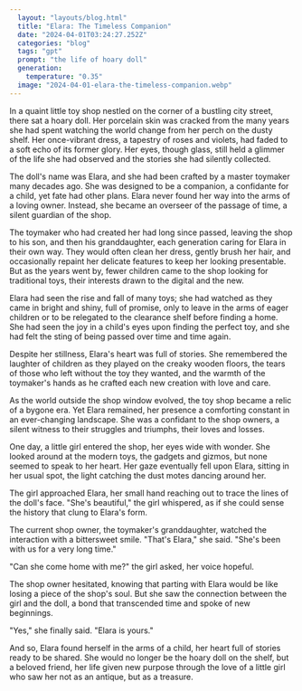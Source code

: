```yaml
---
  layout: "layouts/blog.html"
  title: "Elara: The Timeless Companion"
  date: "2024-04-01T03:24:27.252Z"
  categories: "blog"
  tags: "gpt"
  prompt: "the life of hoary doll"
  generation: 
    temperature: "0.35"
  image: "2024-04-01-elara-the-timeless-companion.webp"
---
```

In a quaint little toy shop nestled on the corner of a bustling city street, there sat a hoary doll. Her porcelain skin was cracked from the many years she had spent watching the world change from her perch on the dusty shelf. Her once-vibrant dress, a tapestry of roses and violets, had faded to a soft echo of its former glory. Her eyes, though glass, still held a glimmer of the life she had observed and the stories she had silently collected.

The doll's name was Elara, and she had been crafted by a master toymaker many decades ago. She was designed to be a companion, a confidante for a child, yet fate had other plans. Elara never found her way into the arms of a loving owner. Instead, she became an overseer of the passage of time, a silent guardian of the shop.

The toymaker who had created her had long since passed, leaving the shop to his son, and then his granddaughter, each generation caring for Elara in their own way. They would often clean her dress, gently brush her hair, and occasionally repaint her delicate features to keep her looking presentable. But as the years went by, fewer children came to the shop looking for traditional toys, their interests drawn to the digital and the new.

Elara had seen the rise and fall of many toys; she had watched as they came in bright and shiny, full of promise, only to leave in the arms of eager children or to be relegated to the clearance shelf before finding a home. She had seen the joy in a child's eyes upon finding the perfect toy, and she had felt the sting of being passed over time and time again.

Despite her stillness, Elara's heart was full of stories. She remembered the laughter of children as they played on the creaky wooden floors, the tears of those who left without the toy they wanted, and the warmth of the toymaker's hands as he crafted each new creation with love and care.

As the world outside the shop window evolved, the toy shop became a relic of a bygone era. Yet Elara remained, her presence a comforting constant in an ever-changing landscape. She was a confidant to the shop owners, a silent witness to their struggles and triumphs, their loves and losses.

One day, a little girl entered the shop, her eyes wide with wonder. She looked around at the modern toys, the gadgets and gizmos, but none seemed to speak to her heart. Her gaze eventually fell upon Elara, sitting in her usual spot, the light catching the dust motes dancing around her.

The girl approached Elara, her small hand reaching out to trace the lines of the doll's face. "She's beautiful," the girl whispered, as if she could sense the history that clung to Elara's form.

The current shop owner, the toymaker's granddaughter, watched the interaction with a bittersweet smile. "That's Elara," she said. "She's been with us for a very long time."

"Can she come home with me?" the girl asked, her voice hopeful.

The shop owner hesitated, knowing that parting with Elara would be like losing a piece of the shop's soul. But she saw the connection between the girl and the doll, a bond that transcended time and spoke of new beginnings.

"Yes," she finally said. "Elara is yours."

And so, Elara found herself in the arms of a child, her heart full of stories ready to be shared. She would no longer be the hoary doll on the shelf, but a beloved friend, her life given new purpose through the love of a little girl who saw her not as an antique, but as a treasure.
